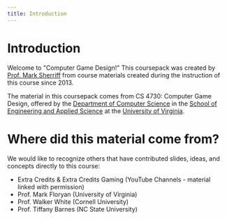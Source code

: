 ```yaml
---
title: Introduction
---
```


# Introduction

Welcome to "Computer Game Design!"  This coursepack was created by [Prof. Mark Sherriff](http://marksherriff.com) from course materials created during the instruction of this course since 2013.  

The material in this coursepack comes from CS 4730: Computer Game Design, offered by the [Department of Computer Science](https://engineering.virginia.edu/departments/computer-science) in the [School of Engineering and Applied Science](https://engineering.virginia.edu/) at the [University of Virginia](http://www.virginia.edu).

# Where did this material come from?

We would like to recognize others that have contributed slides, ideas, and concepts directly to this course:

* Extra Credits & Extra Credits Gaming (YouTube Channels - material linked with permission)
* Prof. Mark Floryan (University of Virginia)
* Prof. Walker White (Cornell University)
* Prof. Tiffany Barnes (NC State University)
